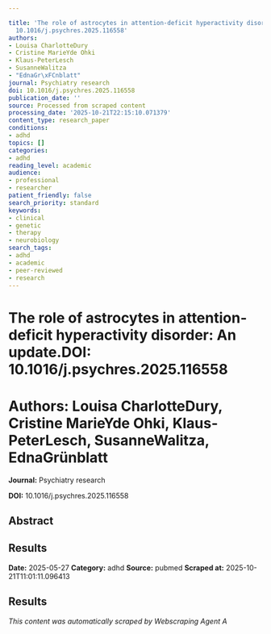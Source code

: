 ```yaml
---

title: 'The role of astrocytes in attention-deficit hyperactivity disorder: An update.**DOI:**
  10.1016/j.psychres.2025.116558'
authors:
- Louisa CharlotteDury
- Cristine MarieYde Ohki
- Klaus-PeterLesch
- SusanneWalitza
- "EdnaGr\xFCnblatt"
journal: Psychiatry research
doi: 10.1016/j.psychres.2025.116558
publication_date: ''
source: Processed from scraped content
processing_date: '2025-10-21T22:15:10.071379'
content_type: research_paper
conditions:
- adhd
topics: []
categories:
- adhd
reading_level: academic
audience:
- professional
- researcher
patient_friendly: false
search_priority: standard
keywords:
- clinical
- genetic
- therapy
- neurobiology
search_tags:
- adhd
- academic
- peer-reviewed
- research
---
```




# The role of astrocytes in attention-deficit hyperactivity disorder: An update.**DOI:** 10.1016/j.psychres.2025.116558

# **Authors:** Louisa CharlotteDury, Cristine MarieYde Ohki, Klaus-PeterLesch, SusanneWalitza, EdnaGrünblatt

**Journal:** Psychiatry research

**DOI:** 10.1016/j.psychres.2025.116558

## Abstract

## Results

**Date:** 2025-05-27
**Category:** adhd
**Source:** pubmed
**Scraped at:** 2025-10-21T11:01:11.096413
## Results
*This content was automatically scraped by Webscraping Agent A*